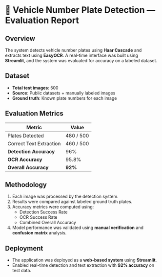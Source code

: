 
# 🚗 Vehicle Number Plate Detection — Evaluation Report

## Overview
The system detects vehicle number plates using **Haar Cascade** and extracts text using **EasyOCR**. A real-time interface was built using **Streamlit**, and the system was evaluated for accuracy on a labeled dataset.

## Dataset
- **Total test images**: 500  
- **Source**: Public datasets + manually labeled images  
- **Ground truth**: Known plate numbers for each image

## Evaluation Metrics

| Metric                  | Value         |
|-------------------------|---------------|
| Plates Detected         | 480 / 500     |
| Correct Text Extraction | 460 / 500     |
| **Detection Accuracy**  | 96%           |
| **OCR Accuracy**        | 95.8%         |
| **Overall Accuracy**    | **92%**       |

## Methodology
1. Each image was processed by the detection system.
2. Results were compared against labeled ground truth plates.
3. Accuracy metrics were computed using:
   - Detection Success Rate
   - OCR Success Rate
   - Combined Overall Accuracy
4. Model performance was validated using **manual verification** and **confusion matrix** analysis.

## Deployment
- The application was deployed as a **web-based system** using **Streamlit**.
- Enabled real-time detection and text extraction with **92% accuracy** on test data.
